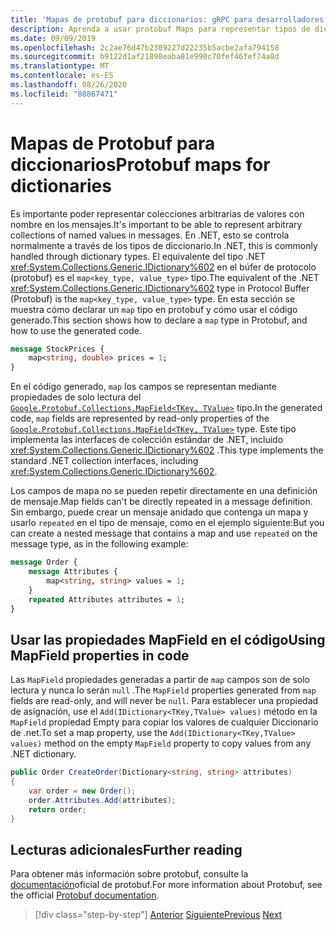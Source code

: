 ```yaml
---
title: 'Mapas de protobuf para diccionarios: gRPC para desarrolladores de WCF'
description: Aprenda a usar protobuf Maps para representar tipos de diccionario en .NET.
ms.date: 09/09/2019
ms.openlocfilehash: 2c2ae76d47b2309227d22235b5acbe2afa794158
ms.sourcegitcommit: b9122d1af21898eaba81e990c70fef46fef74a8d
ms.translationtype: MT
ms.contentlocale: es-ES
ms.lasthandoff: 08/26/2020
ms.locfileid: "88867471"
---
```

# <a name="protobuf-maps-for-dictionaries"></a><span data-ttu-id="36ae6-103">Mapas de Protobuf para diccionarios</span><span class="sxs-lookup"><span data-stu-id="36ae6-103">Protobuf maps for dictionaries</span></span>

<span data-ttu-id="36ae6-104">Es importante poder representar colecciones arbitrarias de valores con nombre en los mensajes.</span><span class="sxs-lookup"><span data-stu-id="36ae6-104">It's important to be able to represent arbitrary collections of named values in messages.</span></span> <span data-ttu-id="36ae6-105">En .NET, esto se controla normalmente a través de los tipos de diccionario.</span><span class="sxs-lookup"><span data-stu-id="36ae6-105">In .NET, this is commonly handled through dictionary types.</span></span> <span data-ttu-id="36ae6-106">El equivalente del tipo .NET <xref:System.Collections.Generic.IDictionary%602> en el búfer de protocolo (protobuf) es el `map<key_type, value_type>` tipo.</span><span class="sxs-lookup"><span data-stu-id="36ae6-106">The equivalent of the .NET <xref:System.Collections.Generic.IDictionary%602> type in Protocol Buffer (Protobuf) is the `map<key_type, value_type>` type.</span></span> <span data-ttu-id="36ae6-107">En esta sección se muestra cómo declarar un `map` tipo en protobuf y cómo usar el código generado.</span><span class="sxs-lookup"><span data-stu-id="36ae6-107">This section shows how to declare a `map` type in Protobuf, and how to use the generated code.</span></span>

```protobuf
message StockPrices {
    map<string, double> prices = 1;
}
```

<span data-ttu-id="36ae6-108">En el código generado, `map` los campos se representan mediante propiedades de solo lectura del [`Google.Protobuf.Collections.MapField<TKey, TValue>`][map-field] tipo.</span><span class="sxs-lookup"><span data-stu-id="36ae6-108">In the generated code, `map` fields are represented by read-only properties of the [`Google.Protobuf.Collections.MapField<TKey, TValue>`][map-field] type.</span></span> <span data-ttu-id="36ae6-109">Este tipo implementa las interfaces de colección estándar de .NET, incluido <xref:System.Collections.Generic.IDictionary%602> .</span><span class="sxs-lookup"><span data-stu-id="36ae6-109">This type implements the standard .NET collection interfaces, including <xref:System.Collections.Generic.IDictionary%602>.</span></span>

<span data-ttu-id="36ae6-110">Los campos de mapa no se pueden repetir directamente en una definición de mensaje.</span><span class="sxs-lookup"><span data-stu-id="36ae6-110">Map fields can't be directly repeated in a message definition.</span></span> <span data-ttu-id="36ae6-111">Sin embargo, puede crear un mensaje anidado que contenga un mapa y usarlo `repeated` en el tipo de mensaje, como en el ejemplo siguiente:</span><span class="sxs-lookup"><span data-stu-id="36ae6-111">But you can create a nested message that contains a map and use `repeated` on the message type, as in the following example:</span></span>

```protobuf
message Order {
    message Attributes {
        map<string, string> values = 1;
    }
    repeated Attributes attributes = 1;
}
```

## <a name="using-mapfield-properties-in-code"></a><span data-ttu-id="36ae6-112">Usar las propiedades MapField en el código</span><span class="sxs-lookup"><span data-stu-id="36ae6-112">Using MapField properties in code</span></span>

<span data-ttu-id="36ae6-113">Las `MapField` propiedades generadas a partir de `map` campos son de solo lectura y nunca lo serán `null` .</span><span class="sxs-lookup"><span data-stu-id="36ae6-113">The `MapField` properties generated from `map` fields are read-only, and will never be `null`.</span></span> <span data-ttu-id="36ae6-114">Para establecer una propiedad de asignación, use el `Add(IDictionary<TKey,TValue> values)` método en la `MapField` propiedad Empty para copiar los valores de cualquier Diccionario de .net.</span><span class="sxs-lookup"><span data-stu-id="36ae6-114">To set a map property, use the `Add(IDictionary<TKey,TValue> values)` method on the empty `MapField` property to copy values from any .NET dictionary.</span></span>

```csharp
public Order CreateOrder(Dictionary<string, string> attributes)
{
    var order = new Order();
    order.Attributes.Add(attributes);
    return order;
}
```

## <a name="further-reading"></a><span data-ttu-id="36ae6-115">Lecturas adicionales</span><span class="sxs-lookup"><span data-stu-id="36ae6-115">Further reading</span></span>

<span data-ttu-id="36ae6-116">Para obtener más información sobre protobuf, consulte la [documentación](https://developers.google.com/protocol-buffers/docs/overview)oficial de protobuf.</span><span class="sxs-lookup"><span data-stu-id="36ae6-116">For more information about Protobuf, see the official [Protobuf documentation](https://developers.google.com/protocol-buffers/docs/overview).</span></span>

[map-field]: https://developers.google.cn/protocol-buffers/docs/reference/csharp/class/google/protobuf/collections/map-field-t-key-t-value-

>[!div class="step-by-step"]
><span data-ttu-id="36ae6-117">[Anterior](protobuf-enums.md)
>[Siguiente](wcf-services-to-grpc-comparison.md)</span><span class="sxs-lookup"><span data-stu-id="36ae6-117">[Previous](protobuf-enums.md)
[Next](wcf-services-to-grpc-comparison.md)</span></span>
